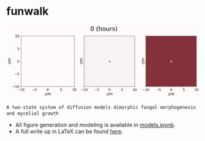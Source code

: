 # funwalk

![](figures/sim_gif.gif)

    A two-state system of diffusion models dimorphic fungal morphogenesis and mycelial growth
    
* All figure generation and modeling is available in [models.ipynb](https://github.com/cameronmartino/funwalk/blob/master/models.ipynb). 
* A full write up in LaTeX can be found [here](https://github.com/cameronmartino/funwalk/tree/master/ms).

